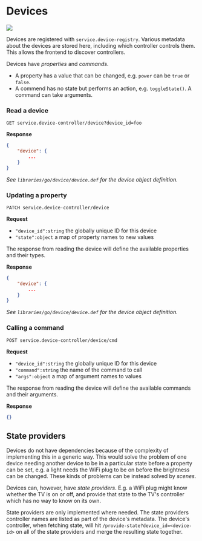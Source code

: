 # Devices

![](https://media.giphy.com/media/3o6Mb3dvYo1WSH1lw4/source.gif)

Devices are registered with `service.device-registry`. 
Various metadata about the devices are stored here, including which controller controls them. This allows the frontend to discover controllers.

 
Devices have _properties_ and _commands_. 
- A property has a value that can be changed, e.g. `power` can be `true` or `false`.
- A commend has no state but performs an action, e.g. `toggleState()`. A command can take arguments.

### Read a device

`GET service.device-controller/device?device_id=foo`

**Response**

```json
{
    "device": {
        ...
    }
}
```

_See `libraries/go/device/device.def` for the device object definition._

### Updating a property

`PATCH service.device-controller/device`

**Request**

- `"device_id":string` the globally unique ID for this device
- `"state":object` a map of property names to new values

The response from reading the device will define the available properties and their types.

**Response**

```json
{
    "device": {
        ...
    }
}
```

_See `libraries/go/device/device.def` for the device object definition._

### Calling a command

`POST service.device-controller/device/cmd`

**Request**
- `"device_id":string` the globally unique ID for this device
- `"command":string` the name of the command to call
- `"args":object` a map of argument names to values

The response from reading the device will define the available commands and their arguments.

**Response**

```json
{}
```

## State providers

Devices do not have dependencies because of the complexity of implementing this in a generic way. This would solve the problem of one device needing another device to be in a particular state before a property can be set, e.g. a light needs the WiFi plug to be on before the brightness can be changed. These kinds of problems can be instead solved by _scenes_.

Devices can, however, have _state providers_. E.g. a WiFi plug might know whether the TV is on or off, and provide that state to the TV's controller which has no way to know on its own.

State providers are only implemented where needed. The state providers controller names are listed as part of the device's metadata. The device's controller, when fetching state, will hit `/provide-state?device_id=<device-id>` on all of the state providers and merge the resulting state together.
